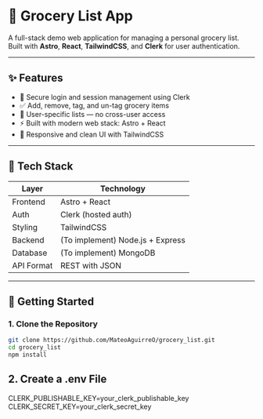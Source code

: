 # 🛒 Grocery List App

A full-stack demo web application for managing a personal grocery list. Built with **Astro**, **React**, **TailwindCSS**, and **Clerk** for user authentication.

---

## ✨ Features

- 🔐 Secure login and session management using Clerk
- ✅ Add, remove, tag, and un-tag grocery items
- 👥 User-specific lists — no cross-user access
- ⚡ Built with modern web stack: Astro + React
- 🎨 Responsive and clean UI with TailwindCSS

---

## 🧱 Tech Stack

| Layer      | Technology                       |
| ---------- | -------------------------------- |
| Frontend   | Astro + React                    |
| Auth       | Clerk (hosted auth)              |
| Styling    | TailwindCSS                      |
| Backend    | (To implement) Node.js + Express |
| Database   | (To implement) MongoDB           |
| API Format | REST with JSON                   |

---

## 🚀 Getting Started

### 1. Clone the Repository

```bash
git clone https://github.com/MateoAguirreO/grocery_list.git
cd grocery_list
npm install
```

## 2. Create a .env File

CLERK_PUBLISHABLE_KEY=your_clerk_publishable_key
CLERK_SECRET_KEY=your_clerk_secret_key
